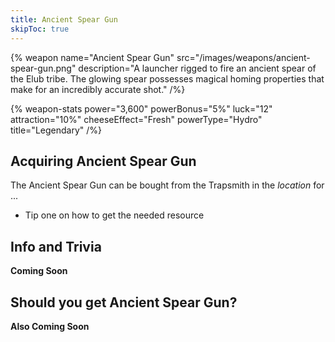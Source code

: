 ```yaml
---
title: Ancient Spear Gun
skipToc: true
---
```


{% weapon
 name="Ancient Spear Gun"
 src="/images/weapons/ancient-spear-gun.png"
 description="A launcher rigged to fire an ancient spear of the Elub tribe. The glowing spear possesses magical homing properties that make for an incredibly accurate shot."
/%}

{% weapon-stats
 power="3,600"
 powerBonus="5%"
 luck="12"
 attraction="10%"
 cheeseEffect="Fresh"
 powerType="Hydro"
 title="Legendary"
/%}

## Acquiring Ancient Spear Gun

The Ancient Spear Gun can be bought from the Trapsmith in the *location* for ...

- Tip one on how to get the needed resource

## Info and Trivia

**Coming Soon**

## Should you get Ancient Spear Gun?

**Also Coming Soon**
